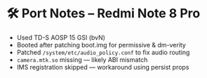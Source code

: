 # 🛠️ Port Notes – Redmi Note 8 Pro

- Used TD-S AOSP 15 GSI (bvN)
- Booted after patching boot.img for permissive & dm-verity
- Patched `/system/etc/audio_policy.conf` to fix audio routing
- `camera.mtk.so` missing — likely ABI mismatch
- IMS registration skipped — workaround using persist props
